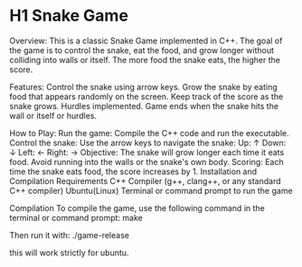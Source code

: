 # H1 Snake Game

Overview:
This is a classic Snake Game implemented in C++. The goal of the game is to control the snake, eat the food, and grow longer without colliding into walls or itself. The more food the snake eats, the higher the score.

Features:
Control the snake using arrow keys.
Grow the snake by eating food that appears randomly on the screen.
Keep track of the score as the snake grows.
Hurdles implemented.
Game ends when the snake hits the wall or itself or hurdles.

How to Play:
Run the game: Compile the C++ code and run the executable.
Control the snake: Use the arrow keys to navigate the snake:
Up: ↑
Down: ↓
Left: ←
Right: →
Objective: The snake will grow longer each time it eats food. Avoid running into the walls or the snake's own body.
Scoring: Each time the snake eats food, the score increases by 1.
Installation and Compilation
Requirements
C++ Compiler (g++, clang++, or any standard C++ compiler)
Ubuntu(Linux)
Terminal or command prompt to run the game

Compilation
To compile the game, use the following command in the terminal or command prompt:
make

Then run it with:
./game-release

this will work strictly for ubuntu.
